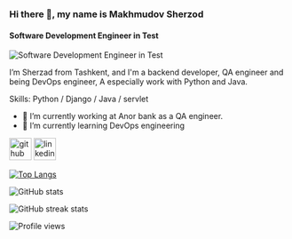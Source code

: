 ### Hi there 👋, my name is Makhmudov Sherzod
#### Software Development Engineer in Test
![Software Development Engineer in Test](https://media-exp1.licdn.com/dms/image/C4D16AQEfX-ZUtHPi1Q/profile-displaybackgroundimage-shrink_200_800/0/1612440085653?e=1625702400&v=beta&t=c9d7zI0eK2yGhThD3DLOIVV2DMptjiq76LU6eXXi8Fw)

I’m Sherzad from Tashkent, and I'm a backend developer, QA engineer and being DevOps engineer, A especially work with Python and Java.

Skills: Python / Django / Java / servlet

- 🔭 I’m currently working at Anor bank as a QA engineer. 
- 🌱 I’m currently learning DevOps engineering 


[<img src='https://cdn.jsdelivr.net/npm/simple-icons@3.0.1/icons/github.svg' alt='github' height='40'>](https://github.com/sher95)  [<img src='https://cdn.jsdelivr.net/npm/simple-icons@3.0.1/icons/linkedin.svg' alt='linkedin' height='40'>](https://www.linkedin.com/in/sherzod-makhmudov-073aba150)  

[![Top Langs](https://github-readme-stats.vercel.app/api/top-langs/?username=sher95)](https://github.com/anuraghazra/github-readme-stats)

![GitHub stats](https://github-readme-stats.vercel.app/api?username=sher95&show_icons=true)  

![GitHub streak stats](https://github-readme-streak-stats.herokuapp.com/?user=sher95)  

![Profile views](https://gpvc.arturio.dev/sher95) 




